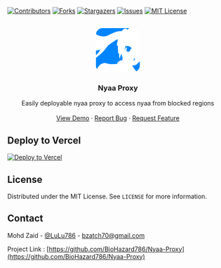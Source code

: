 [![Contributors][contributors-shield]][contributors-url]
[![Forks][forks-shield]][forks-url]
[![Stargazers][stars-shield]][stars-url]
[![Issues][issues-shield]][issues-url]
[![MIT License][license-shield]][license-url]

<!-- PROJECT LOGO -->
<br />
<div align="center">
  <a href="https://github.com/BioHazard786/Nyaa-Proxy">
    <img src="nyaa.png" alt="Logo" width="100" height="100" style="border-radius:15px">
  </a>

  <h3 align="center">Nyaa Proxy</h3>

  <p align="center">
    Easily deployable nyaa proxy to access nyaa from blocked regions
    <br />
    <br />
    <a href="https://nyaa-proxy.vercel.app/">View Demo</a>
    ·
    <a href="https://github.com/BioHazard786/Nyaa-Proxy/issues">Report Bug</a>
    ·
    <a href="https://github.com/BioHazard786/Nyaa-Proxy/issues">Request Feature</a>
  </p>
</div>

## Deploy to Vercel

[![Deploy to Vercel](https://vercel.com/button)](https://vercel.com/import/project?template=https://github.com/BiioHazard786/Nyaa-Proxy)

## License

Distributed under the MIT License. See `LICENSE` for more information.

## Contact

Mohd Zaid - [@LuLu786](https://t.me/LuLu786) - bzatch70@gmail.com

Project Link : [https://github.com/BioHazard786/Nyaa-Proxy](https://github.com/BioHazard786/Nyaa-Proxy)

[contributors-shield]: https://img.shields.io/github/contributors/BioHazard786/Nyaa-Proxy.svg?style=for-the-badge
[contributors-url]: https://github.com/BioHazard786/Nyaa-Proxy/graphs/contributors
[forks-shield]: https://img.shields.io/github/forks/BioHazard786/Nyaa-Proxy.svg?style=for-the-badge
[forks-url]: https://github.com/BioHazard786/Nyaa-Proxy/network/members
[stars-shield]: https://img.shields.io/github/stars/BioHazard786/Nyaa-Proxy.svg?style=for-the-badge
[stars-url]: https://github.com/BioHazard786/Nyaa-Proxy/stargazers
[issues-shield]: https://img.shields.io/github/issues/BioHazard786/Nyaa-Proxy.svg?style=for-the-badge
[issues-url]: https://github.com/BioHazard786/Nyaa-Proxy/issues
[license-shield]: https://img.shields.io/github/license/BioHazard786/Nyaa-Proxy.svg?style=for-the-badge
[license-url]: https://github.com/BioHazard786/Nyaa-Proxy/blob/master/LICENSE
